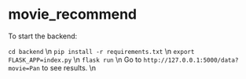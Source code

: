 # movie_recommend
 
To start the backend:

`cd backend` \n
`pip install -r requirements.txt` \n
`export FLASK_APP=index.py` \n
`flask run` \n
Go to `http://127.0.0.1:5000/data?movie=Pan` to see results. \n

